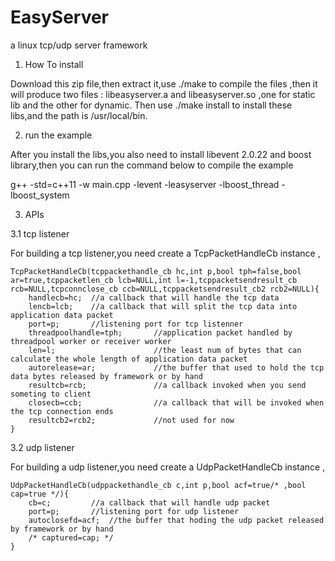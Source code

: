 # EasyServer
a  linux tcp/udp server framework

1. How To install

Download this zip file,then extract it,use ./make to compile the files ,then it will produce two files : libeasyserver.a and 
libeasyserver.so ,one for static lib and the other for dynamic. Then use ./make install to install these libs,and the path is 
/usr/local/bin.

2. run the example

After you install the libs,you also need to install libevent 2.0.22 and boost library,then you can run the command below to compile the example

g++  -std=c++11 -w main.cpp -levent -leasyserver -lboost_thread -lboost_system


3. APIs

3.1 tcp listener

For building a tcp listener,you need create a TcpPacketHandleCb instance ,


	TcpPacketHandleCb(tcppackethandle_cb hc,int p,bool tph=false,bool ar=true,tcppacketlen_cb lcb=NULL,int l=-1,tcppacketsendresult_cb rcb=NULL,tcpconnclose_cb ccb=NULL,tcppacketsendresult_cb2 rcb2=NULL){
		handlecb=hc;  //a callback that will handle the tcp data
		lencb=lcb;    //a callback that will split the tcp data into application data packet
		port=p;       //listening port for tcp listenner
		threadpoolhandle=tph;       //application packet handled by threadpool worker or receiver worker
		len=l;                      //the least num of bytes that can calculate the whole length of application data packet 
		autorelease=ar;             //the buffer that used to hold the tcp data bytes released by framework or by hand
		resultcb=rcb;               //a callback invoked when you send someting to client
		closecb=ccb;                //a callback that will be invoked when the tcp connection ends 
		resultcb2=rcb2;             //not used for now
	}


3.2 udp listener

For building a udp listener,you need create a UdpPacketHandleCb instance ,

	UdpPacketHandleCb(udppackethandle_cb c,int p,bool acf=true/* ,bool cap=true */){
		cb=c;         //a callback that will handle udp packet
		port=p;       //listening port for udp listener
		autoclosefd=acf;  //the buffer that hoding the udp packet released by framework or by hand
		/* captured=cap; */
	}



